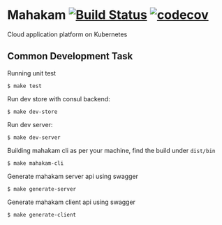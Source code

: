 # Mahakam [![Build Status](https://circleci.com/gh/mahakamcloud/mahakam.svg?style=shield)](https://circleci.com/gh/mahakamcloud/mahakam) [![codecov](https://codecov.io/gh/mahakamcloud/mahakam/branch/master/graph/badge.svg)](https://codecov.io/gh/mahakamcloud/mahakam)
Cloud application platform on Kubernetes

## Common Development Task
Running unit test
```
$ make test
```

Run dev store with consul backend:
```
$ make dev-store
```

Run dev server:
```
$ make dev-server
```

Building mahakam cli as per your machine, find the build under `dist/bin`
```
$ make mahakam-cli
```

Generate mahakam server api using swagger
```
$ make generate-server
```

Generate mahakam client api using swagger
```
$ make generate-client
```
